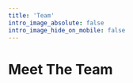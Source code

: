 ```yaml
---
title: 'Team'
intro_image_absolute: false
intro_image_hide_on_mobile: false
---
```


# Meet The Team

